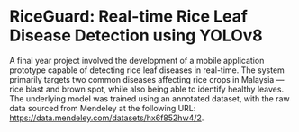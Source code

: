 # RiceGuard: Real-time Rice Leaf Disease Detection using YOLOv8

A final year project involved the development of a mobile application prototype capable of detecting rice leaf diseases in real-time. The system primarily targets two common diseases affecting rice crops in Malaysia — rice blast and brown spot, while also being able to identify healthy leaves. The underlying model was trained using an annotated dataset, with the raw data sourced from Mendeley at the following URL: https://data.mendeley.com/datasets/hx6f852hw4/2.
